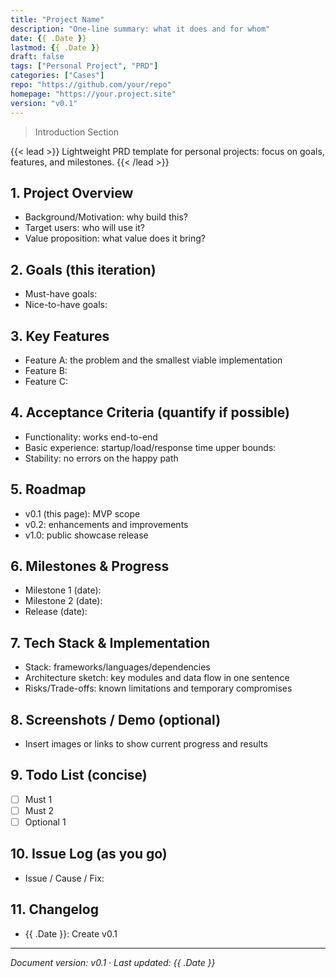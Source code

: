```yaml
---
title: "Project Name"
description: "One-line summary: what it does and for whom"
date: {{ .Date }}
lastmod: {{ .Date }}
draft: false
tags: ["Personal Project", "PRD"]
categories: ["Cases"]
repo: "https://github.com/your/repo"
homepage: "https://your.project.site"
version: "v0.1"
---
```


> Introduction Section

{{< lead >}}
Lightweight PRD template for personal projects: focus on goals, features, and milestones.
{{< /lead >}}

## 1. Project Overview
- Background/Motivation: why build this?
- Target users: who will use it?
- Value proposition: what value does it bring?

## 2. Goals (this iteration)
- Must-have goals:
- Nice-to-have goals:

## 3. Key Features
- Feature A: the problem and the smallest viable implementation
- Feature B:
- Feature C:

## 4. Acceptance Criteria (quantify if possible)
- Functionality: works end-to-end
- Basic experience: startup/load/response time upper bounds:
- Stability: no errors on the happy path

## 5. Roadmap
- v0.1 (this page): MVP scope
- v0.2: enhancements and improvements
- v1.0: public showcase release

## 6. Milestones & Progress
- Milestone 1 (date):
- Milestone 2 (date):
- Release (date):

## 7. Tech Stack & Implementation
- Stack: frameworks/languages/dependencies
- Architecture sketch: key modules and data flow in one sentence
- Risks/Trade-offs: known limitations and temporary compromises

## 8. Screenshots / Demo (optional)
- Insert images or links to show current progress and results

## 9. Todo List (concise)
- [ ] Must 1
- [ ] Must 2
- [ ] Optional 1

## 10. Issue Log (as you go)
- Issue / Cause / Fix:

## 11. Changelog
- {{ .Date }}: Create v0.1

---

*Document version: v0.1 · Last updated: {{ .Date }}*


